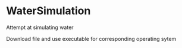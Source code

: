 # WaterSimulation
Attempt at simulating water


Download file and use executable for corresponding operating sytem
